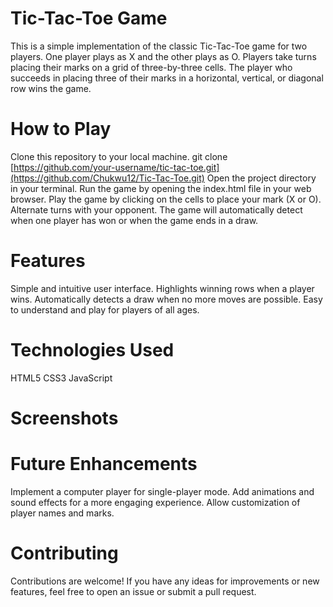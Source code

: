 # Tic-Tac-Toe Game
This is a simple implementation of the classic Tic-Tac-Toe game for two players. One player plays as X and the other plays as O. Players take turns placing their marks on a grid of three-by-three cells. The player who succeeds in placing three of their marks in a horizontal, vertical, or diagonal row wins the game.

# How to Play
Clone this repository to your local machine.
git clone [https://github.com/your-username/tic-tac-toe.git](https://github.com/Chukwu12/Tic-Tac-Toe.git)
Open the project directory in your terminal.
Run the game by opening the index.html file in your web browser.
Play the game by clicking on the cells to place your mark (X or O). Alternate turns with your opponent.
The game will automatically detect when one player has won or when the game ends in a draw.

# Features
Simple and intuitive user interface.
Highlights winning rows when a player wins.
Automatically detects a draw when no more moves are possible.
Easy to understand and play for players of all ages.

# Technologies Used
HTML5
CSS3
JavaScript

# Screenshots

# Future Enhancements
Implement a computer player for single-player mode.
Add animations and sound effects for a more engaging experience.
Allow customization of player names and marks.

# Contributing
Contributions are welcome! If you have any ideas for improvements or new features, feel free to open an issue or submit a pull request.

